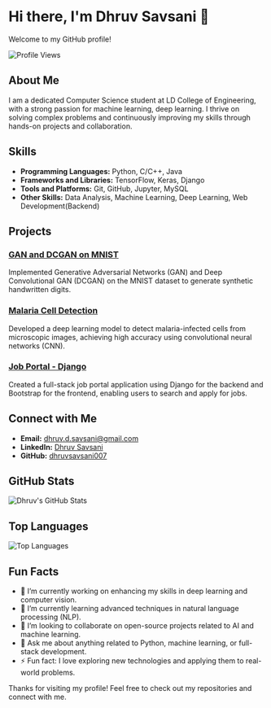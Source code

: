 # Hi there, I'm Dhruv Savsani 👋

Welcome to my GitHub profile!

![Profile Views](https://komarev.com/ghpvc/?username=dhruvsavsani007&color=red)

## About Me

I am a dedicated Computer Science student at LD College of Engineering, with a strong passion for machine learning, deep learning. I thrive on solving complex problems and continuously improving my skills through hands-on projects and collaboration.

## Skills

- **Programming Languages:** Python, C/C++, Java
- **Frameworks and Libraries:** TensorFlow, Keras, Django
- **Tools and Platforms:** Git, GitHub, Jupyter, MySQL
- **Other Skills:** Data Analysis, Machine Learning, Deep Learning, Web Development(Backend)

## Projects

### [GAN and DCGAN on MNIST](https://github.com/dhruvsavsani007/GAN-and-DCGAN-MNIST-)
Implemented Generative Adversarial Networks (GAN) and Deep Convolutional GAN (DCGAN) on the MNIST dataset to generate synthetic handwritten digits.

### [Malaria Cell Detection](https://github.com/dhruvsavsani007/Malaria-cell-detection)
Developed a deep learning model to detect malaria-infected cells from microscopic images, achieving high accuracy using convolutional neural networks (CNN).

### [Job Portal - Django](https://github.com/dhruvsavsani007/Job-Portal---Django)
Created a full-stack job portal application using Django for the backend and Bootstrap for the frontend, enabling users to search and apply for jobs.

## Connect with Me

- **Email:** [dhruv.d.savsani@gmail.com](mailto:dhruv.d.savsani@gmail.com)
- **LinkedIn:** [Dhruv Savsani](https://www.linkedin.com/in/dhruv-savsani-666492263)
- **GitHub:** [dhruvsavsani007](https://github.com/dhruvsavsani007)

## GitHub Stats

![Dhruv's GitHub Stats](https://github-readme-stats.vercel.app/api?username=dhruvsavsani007&show_icons=true&theme=radical)

## Top Languages

![Top Languages](https://github-readme-stats.vercel.app/api/top-langs/?username=dhruvsavsani007&layout=compact&theme=radical)

## Fun Facts

- 🔭 I’m currently working on enhancing my skills in deep learning and computer vision.
- 🌱 I’m currently learning advanced techniques in natural language processing (NLP).
- 👯 I’m looking to collaborate on open-source projects related to AI and machine learning.
- 💬 Ask me about anything related to Python, machine learning, or full-stack development.
- ⚡ Fun fact: I love exploring new technologies and applying them to real-world problems.

Thanks for visiting my profile! Feel free to check out my repositories and connect with me.
